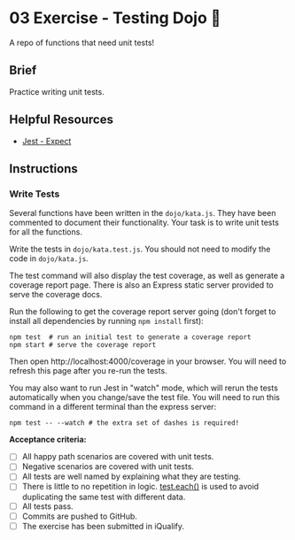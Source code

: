 # 03 Exercise - Testing Dojo 🥋

A repo of functions that need unit tests!

## Brief

Practice writing unit tests.

## Helpful Resources

- [Jest - Expect](https://jestjs.io/docs/expect)

## Instructions

### Write Tests

Several functions have been written in the `dojo/kata.js`. They have been commented to document their functionality. Your task is to write unit tests for all the functions.

Write the tests in `dojo/kata.test.js`. You should not need to modify the code in `dojo/kata.js`.

The test command will also display the test coverage, as well as generate a coverage report page. There is also an Express static server provided to serve the coverage docs.

Run the following to get the coverage report server going (don't forget to install all dependencies by running `npm install` first):

```shell
npm test  # run an initial test to generate a coverage report
npm start # serve the coverage report
```

Then open http://localhost:4000/coverage in your browser. You will need to refresh this page after you re-run the tests.

You may also want to run Jest in "watch" mode, which will rerun the tests automatically when you change/save the test file. You will need to run this command in a different terminal than the express server:

```shell
npm test -- --watch # the extra set of dashes is required!
```

**Acceptance criteria:**

- [ ] All happy path scenarios are covered with unit tests.
- [ ] Negative scenarios are covered with unit tests.
- [ ] All tests are well named by explaining what they are testing.
- [ ] There is little to no repetition in logic. [test.each()](https://jestjs.io/docs/api#testeachtablename-fn-timeout) is used to avoid duplicating the same test with different data.
- [ ] All tests pass.
- [ ] Commits are pushed to GitHub.
- [ ] The exercise has been submitted in iQualify.
